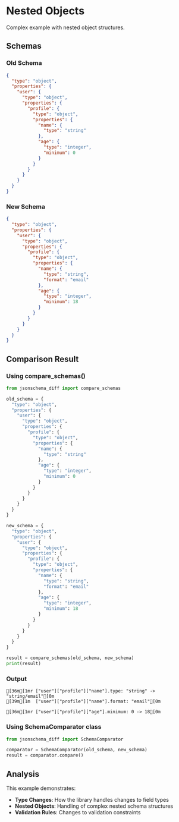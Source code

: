 # Nested Objects

Complex example with nested object structures.

## Schemas

### Old Schema

```json
{
  "type": "object",
  "properties": {
    "user": {
      "type": "object",
      "properties": {
        "profile": {
          "type": "object",
          "properties": {
            "name": {
              "type": "string"
            },
            "age": {
              "type": "integer",
              "minimum": 0
            }
          }
        }
      }
    }
  }
}
```

### New Schema

```json
{
  "type": "object",
  "properties": {
    "user": {
      "type": "object",
      "properties": {
        "profile": {
          "type": "object",
          "properties": {
            "name": {
              "type": "string",
              "format": "email"
            },
            "age": {
              "type": "integer",
              "minimum": 18
            }
          }
        }
      }
    }
  }
}
```

## Comparison Result

### Using compare_schemas()

```python
from jsonschema_diff import compare_schemas

old_schema = {
  "type": "object",
  "properties": {
    "user": {
      "type": "object",
      "properties": {
        "profile": {
          "type": "object",
          "properties": {
            "name": {
              "type": "string"
            },
            "age": {
              "type": "integer",
              "minimum": 0
            }
          }
        }
      }
    }
  }
}

new_schema = {
  "type": "object",
  "properties": {
    "user": {
      "type": "object",
      "properties": {
        "profile": {
          "type": "object",
          "properties": {
            "name": {
              "type": "string",
              "format": "email"
            },
            "age": {
              "type": "integer",
              "minimum": 18
            }
          }
        }
      }
    }
  }
}

result = compare_schemas(old_schema, new_schema)
print(result)
```

### Output

```
[36m[1mr ["user"]["profile"]["name"].type: "string" -> "string/email"[0m
[39m[1m  ["user"]["profile"]["name"].format: "email"[0m

[36m[1mr ["user"]["profile"]["age"].minimum: 0 -> 18[0m
```

### Using SchemaComparator class

```python
from jsonschema_diff import SchemaComparator

comparator = SchemaComparator(old_schema, new_schema)
result = comparator.compare()
```

## Analysis

This example demonstrates:

- **Type Changes**: How the library handles changes to field types
- **Nested Objects**: Handling of complex nested schema structures
- **Validation Rules**: Changes to validation constraints
